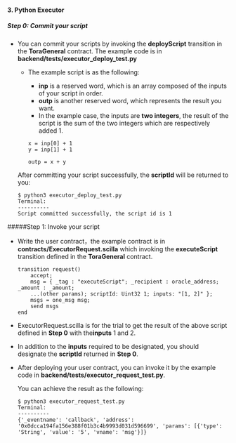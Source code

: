#### 3. Python Executor

##### Step 0: Commit your script

* You can commit your scripts by invoking the **deployScript** transition in the **ToraGeneral** contract. The example code is in **backend/tests/executor_deploy_test.py**

  * The example script is as the following:

    * **inp** is a reserved word, which is an array composed of the inputs of your script in order.
    * **outp** is another reserved word, which represents the result you want.
    * In the example case, the inputs are **two integers**, the result of the script is the sum of the two integers which are respectively added 1. 

    ```
    x = inp[0] + 1
    y = inp[1] + 1
    
    outp = x + y
    ```

  After committing your script successfully, the **scriptId** will be returned to you:

  ```
  $ python3 executor_deploy_test.py
  Terminal:
  ----------
  Script committed successfully, the script id is 1
  ```

#####Step 1: Invoke your script

* Write the user contract，the example contract is in **contracts/ExecutorRequest.scilla** which invoking the **executeScript** transition defined in the **ToraGeneral** contract.

    ```
    transition request()
        accept;
        msg = { _tag : "executeScript"; _recipient : oracle_address; _amount : _amount;
        ...(other params); scriptId: Uint32 1; inputs: "[1, 2]" };
        msgs = one_msg msg;
        send msgs
    end
    ```

* ExecutorRequest.scilla is for the trial to get the result of the above script defined in **Step 0** with the**inputs** 1 and 2. 

* In addition to the **inputs** required to be designated, you should designate the **scriptId** returned in **Step 0**.

* After deploying your user contract, you can invoke it by the example code in **backend/tests/executor_request_test.py**.

    You can achieve the result as the following:

    ```
    $ python3 executor_request_test.py
    Terminal:
    ----------
    {'_eventname': 'callback', 'address': '0x0dcca194fa156e388f01b3c4b9993d031d596699', 'params': [{'type': 'String', 'value': '5', 'vname': 'msg'}]}
    ```

    

    
